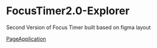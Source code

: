 # FocusTimer2.0-Explorer
Second Version of Focus Timer built based on figma layout

[PageApplication](https://piluvitu.github.io/FocusTimer2.0-Explorer/)